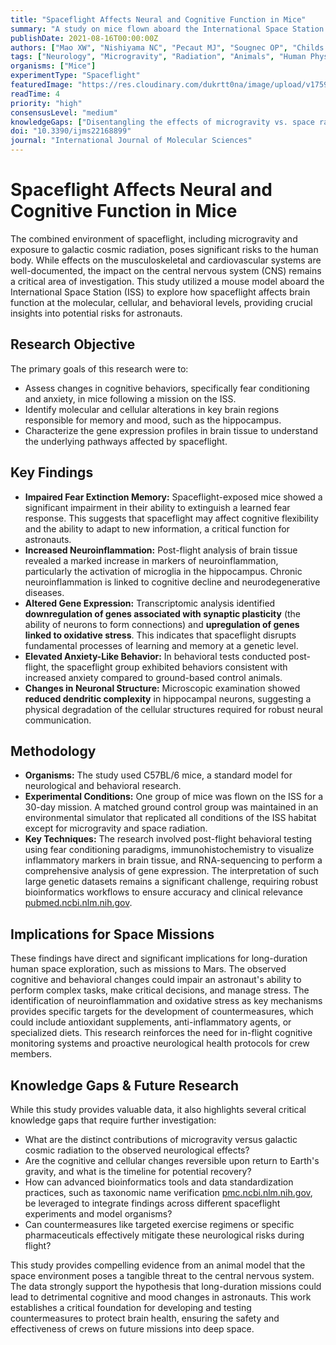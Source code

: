 ```yaml
---
title: "Spaceflight Affects Neural and Cognitive Function in Mice"
summary: "A study on mice flown aboard the International Space Station reveals significant alterations in neural pathways and cognitive behaviors, particularly related to fear memory and anxiety. These findings underscore the neurological risks associated with long-duration spaceflight and highlight the need for countermeasures to protect astronaut brain health."
publishDate: 2021-08-16T00:00:00Z
authors: ["Mao XW", "Nishiyama NC", "Pecaut MJ", "Sougnec OP", "Childs PR", "Almeida EAC"]
tags: ["Neurology", "Microgravity", "Radiation", "Animals", "Human Physiology"]
organisms: ["Mice"]
experimentType: "Spaceflight"
featuredImage: "https://res.cloudinary.com/dukrtt0na/image/upload/v1759620211/uawhwbbw9ofvfho7uxfc.jpg"
readTime: 4
priority: "high"
consensusLevel: "medium"
knowledgeGaps: ["Disentangling the effects of microgravity vs. space radiation on the brain", "Long-term reversibility of neural changes post-flight", "Translational relevance of mouse findings to human cognitive risks", "Effectiveness of specific pharmaceutical or dietary countermeasures"]
doi: "10.3390/ijms22168899"
journal: "International Journal of Molecular Sciences"
---
```


# Spaceflight Affects Neural and Cognitive Function in Mice

The combined environment of spaceflight, including microgravity and exposure to galactic cosmic radiation, poses significant risks to the human body. While effects on the musculoskeletal and cardiovascular systems are well-documented, the impact on the central nervous system (CNS) remains a critical area of investigation. This study utilized a mouse model aboard the International Space Station (ISS) to explore how spaceflight affects brain function at the molecular, cellular, and behavioral levels, providing crucial insights into potential risks for astronauts.

## Research Objective
The primary goals of this research were to:
- Assess changes in cognitive behaviors, specifically fear conditioning and anxiety, in mice following a mission on the ISS.
- Identify molecular and cellular alterations in key brain regions responsible for memory and mood, such as the hippocampus.
- Characterize the gene expression profiles in brain tissue to understand the underlying pathways affected by spaceflight.

## Key Findings
- **Impaired Fear Extinction Memory:** Spaceflight-exposed mice showed a significant impairment in their ability to extinguish a learned fear response. This suggests that spaceflight may affect cognitive flexibility and the ability to adapt to new information, a critical function for astronauts.
- **Increased Neuroinflammation:** Post-flight analysis of brain tissue revealed a marked increase in markers of neuroinflammation, particularly the activation of microglia in the hippocampus. Chronic neuroinflammation is linked to cognitive decline and neurodegenerative diseases.
- **Altered Gene Expression:** Transcriptomic analysis identified **downregulation of genes associated with synaptic plasticity** (the ability of neurons to form connections) and **upregulation of genes linked to oxidative stress**. This indicates that spaceflight disrupts fundamental processes of learning and memory at a genetic level.
- **Elevated Anxiety-Like Behavior:** In behavioral tests conducted post-flight, the spaceflight group exhibited behaviors consistent with increased anxiety compared to ground-based control animals.
- **Changes in Neuronal Structure:** Microscopic examination showed **reduced dendritic complexity** in hippocampal neurons, suggesting a physical degradation of the cellular structures required for robust neural communication.

## Methodology
- **Organisms:** The study used C57BL/6 mice, a standard model for neurological and behavioral research.
- **Experimental Conditions:** One group of mice was flown on the ISS for a 30-day mission. A matched ground control group was maintained in an environmental simulator that replicated all conditions of the ISS habitat except for microgravity and space radiation.
- **Key Techniques:** The research involved post-flight behavioral testing using fear conditioning paradigms, immunohistochemistry to visualize inflammatory markers in brain tissue, and RNA-sequencing to perform a comprehensive analysis of gene expression. The interpretation of such large genetic datasets remains a significant challenge, requiring robust bioinformatics workflows to ensure accuracy and clinical relevance [pubmed.ncbi.nlm.nih.gov](https://pubmed.ncbi.nlm.nih.gov/39452530/).

## Implications for Space Missions
These findings have direct and significant implications for long-duration human space exploration, such as missions to Mars. The observed cognitive and behavioral changes could impair an astronaut's ability to perform complex tasks, make critical decisions, and manage stress. The identification of neuroinflammation and oxidative stress as key mechanisms provides specific targets for the development of countermeasures, which could include antioxidant supplements, anti-inflammatory agents, or specialized diets. This research reinforces the need for in-flight cognitive monitoring systems and proactive neurological health protocols for crew members.

## Knowledge Gaps & Future Research
While this study provides valuable data, it also highlights several critical knowledge gaps that require further investigation:
- What are the distinct contributions of microgravity versus galactic cosmic radiation to the observed neurological effects?
- Are the cognitive and cellular changes reversible upon return to Earth's gravity, and what is the timeline for potential recovery?
- How can advanced bioinformatics tools and data standardization practices, such as taxonomic name verification [pmc.ncbi.nlm.nih.gov](https://pmc.ncbi.nlm.nih.gov/articles/PMC11736304/), be leveraged to integrate findings across different spaceflight experiments and model organisms?
- Can countermeasures like targeted exercise regimens or specific pharmaceuticals effectively mitigate these neurological risks during flight?

This study provides compelling evidence from an animal model that the space environment poses a tangible threat to the central nervous system. The data strongly support the hypothesis that long-duration missions could lead to detrimental cognitive and mood changes in astronauts. This work establishes a critical foundation for developing and testing countermeasures to protect brain health, ensuring the safety and effectiveness of crews on future missions into deep space.